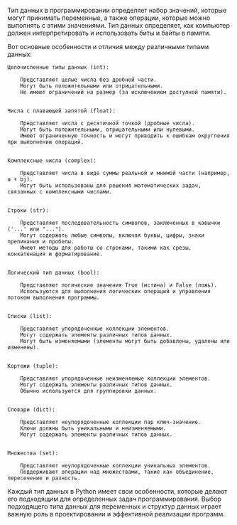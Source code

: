 
Тип данных в программировании определяет набор значений, которые могут принимать переменные,
а также операции, которые можно выполнять с этими значениями. Тип данных определяет,
как компьютер должен интерпретировать и использовать биты и байты в памяти.


Вот основные особенности и отличия между различными типами данных:

    Целочисленные типы данных (int):

        Представляют целые числа без дробной части.
        Могут быть положительными или отрицательными.
        Не имеют ограничений на размер (за исключением доступной памяти).


    Числа с плавающей запятой (float):

        Представляют числа с десятичной точкой (дробные числа).
        Могут быть положительными, отрицательными или нулевыми.
        Имеют ограниченную точность и могут приводить к ошибкам округления при выполнении операций.


    Комплексные числа (complex):

        Представляют числа в виде суммы реальной и мнимой части (например, a + bj).
        Могут быть использованы для решения математических задач, связанных с комплексными числами.


    Строки (str):

        Представляют последовательность символов, заключенных в кавычки ('...' или "...").
        Могут содержать любые символы, включая буквы, цифры, знаки препинания и пробелы.
        Имеют методы для работы со строками, такими как срезы, конкатенация и форматирование.


    Логический тип данных (bool):

        Представляют логические значения True (истина) и False (ложь).
        Используются для выполнения логических операций и управления потоком выполнения программы.


    Списки (list):

        Представляют упорядоченные коллекции элементов.
        Могут содержать элементы различных типов данных.
        Могут быть изменяемыми (элементы могут быть добавлены, удалены или изменены).


    Кортежи (tuple):

        Представляют упорядоченные неизменяемые коллекции элементов.
        Могут содержать элементы различных типов данных.
        Обычно используются для группировки данных.


    Словари (dict):

        Представляют неупорядоченные коллекции пар ключ-значение.
        Ключи должны быть уникальными и неизменяемыми.
        Могут содержать элементы различных типов данных.


    Множества (set):

        Представляют неупорядоченные коллекции уникальных элементов.
        Поддерживают операции над множествами, такие как объединение, пересечение и разность.



Каждый тип данных в Python имеет свои особенности, которые делают его подходящим для
определенных задач программирования. Выбор подходящего типа данных для переменных и
структур данных играет важную роль в проектировании и эффективной реализации программ.

